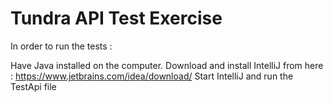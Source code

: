 # Tundra API Test Exercise
In order to run the tests :

Have Java installed on the computer.
Download and install IntelliJ from here : https://www.jetbrains.com/idea/download/
Start IntelliJ and run the TestApi file

